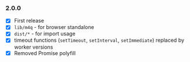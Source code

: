 ### 2.0.0
+ [x] First release
+ [x] `lib/m4q` - for browser standalone
+ [x] `dist/*` - for import usage
+ [x] timeout functions (`setTimeout`, `setInterval`, `setImmediate`) replaced by worker versions
+ [x] Removed Promise polyfill